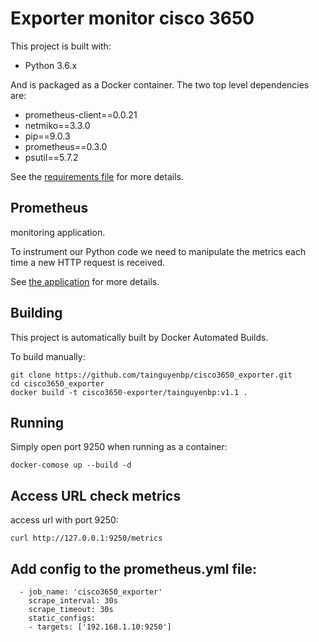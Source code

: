 # Exporter monitor cisco 3650
This project is built with:

- Python 3.6.x

And is packaged as a Docker container. The two top level dependencies are:

- prometheus-client==0.0.21
- netmiko==3.3.0
- pip==9.0.3
- prometheus==0.3.0
- psutil==5.7.2



See the [requirements file](./requirements.txt) for more details.

## Prometheus

monitoring application.

To instrument our Python code we need to manipulate the metrics each
time a new HTTP request is received.

See [the application](./cisco3650_exporter.py) for more details.

## Building

This project is automatically built by Docker Automated Builds.

To build manually:
```
git clone https://github.com/tainguyenbp/cisco3650_exporter.git
cd cisco3650_exporter
docker build -t cisco3650-exporter/tainguyenbp:v1.1 .
```

## Running

Simply open port 9250 when running as a container:

`docker-comose up --build -d`

## Access URL check metrics

access url with port 9250:

`curl http://127.0.0.1:9250/metrics`

## Add config to the prometheus.yml file:

```
  - job_name: 'cisco3650_exporter'
    scrape_interval: 30s
    scrape_timeout: 30s
    static_configs:
    - targets: ['192.168.1.10:9250']
```

